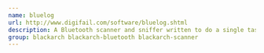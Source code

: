 ```yaml
---
name: bluelog
url: http://www.digifail.com/software/bluelog.shtml
description: A Bluetooth scanner and sniffer written to do a single task, log devices that are in discoverable mode.
group: blackarch blackarch-bluetooth blackarch-scanner
---
```

